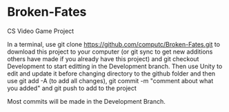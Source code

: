 # Broken-Fates
CS Video Game Project

In a terminal, use git clone https://github.com/computc/Broken-Fates.git to download this project to your computer (or git sync to get new additions others have made if you already have this project) and git checkout Development to start editting in the Development branch. Then use Unity to edit and update it before changing directory to the github folder and then use git add -A (to add all changes), git commit -m "comment about what you added" and git push to add to the project

Most commits will be made in the Development Branch.
